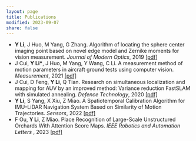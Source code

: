 ```yaml
---
layout: page
title: Publications
modified: 2023-09-07 
share: false
---
```


* <b>Y Li</b>, J Huo, M Yang, G Zhang. Algorithm of locating the sphere center imaging point based on novel edge model and Zernike moments for vision measurement. <i>Journal of Modern Optics</i>, 2019 <a href="../publication/AlgorithmoflocatingthespherecenterimagingpointbasedonnoveledgemodelandZernikemomentsforvisionmeasurement.pdf" class="textlink" target="_blank">[pdf]</a><br>
* J Cui, <b>Y Li*</b>, J Huo, M Yang, Y Wang, C Li. A measurement method of motion parameters in aircraft ground tests using computer vision. <i>Measurement</i>, 2021 <a href="../publication1Ameasurementmethodofmotionparametersinaircraftgroundtestsusingcomputervision.pdf" class="textlink" target="_blank">[pdf]</a> <br>
* J Cui, D Feng, <b>Y Li</b>, Q Tian. Research on simultaneous localization and mapping for AUV by an improved method: Variance reduction FastSLAM with simulated annealing. <i>Defence Technology</i>, 2020 <a href="../publication/1-s2.0-S2214914719307093-main.pdf" class="textlink" target="_blank">[pdf]</a><br>
* <b>Y Li</b>, S Yang, X Xiu, Z Miao. A Spatiotemporal Calibration Algorithm for IMU–LiDAR Navigation System Based on Similarity of Motion Trajectories. <i>Sensors</i>, 2022 <a href="../publication/sensors-22-07637-v2.pdf" class="textlink" target="_blank">[pdf]</a> <br>
* F Ou, <b>Y Li</b>, Z Miao. Place Recognition of Large-Scale Unstructured Orchards With Attention Score Maps. <i>IEEE Robotics and Automation Letters </i>, 2023 <a href="../publication/Place_Recognition_of_Large-Scale_Unstructured_Orchards_With_Attention_Score_Maps.pdf" class="textlink" target="_blank">[pdf]</a> <br>

